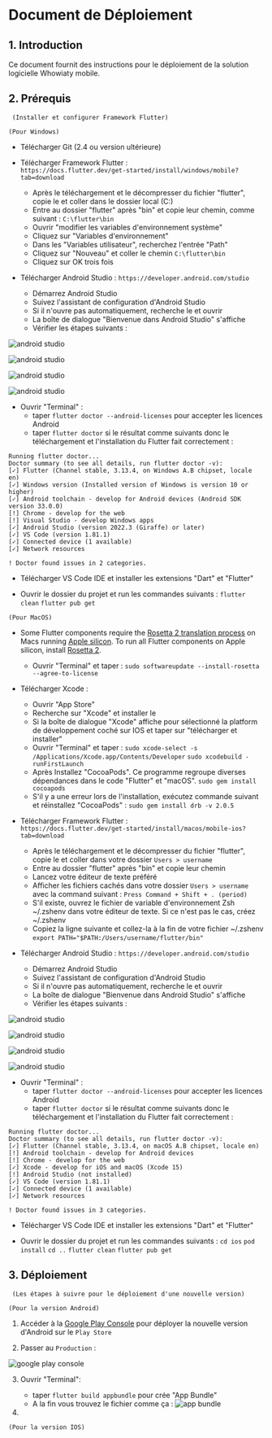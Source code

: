 # Document de Déploiement

## 1. Introduction <a name="introduction"></a>

Ce document fournit des instructions pour le déploiement de la solution logicielle Whowiaty mobile.

## 2. Prérequis <a name="prérequis"></a>
     (Installer et configurer Framework Flutter)

```plaintext
(Pour Windows)
```
- Télécharger Git (2.4 ou version ultérieure)

- Télécharger Framework Flutter :  
`https://docs.flutter.dev/get-started/install/windows/mobile?tab=download`
	 - Après le téléchargement et le décompresser du fichier "flutter", copie le et coller dans le dossier local (C:)
	 - Entre au dossier "flutter" après "bin" et copie leur chemin, comme suivant :
	`C:\flutter\bin`
	 - Ouvrir "modifier les variables d'environnement système"
	 - Cliquez sur "Variables d'environnement"
	 - Dans les "Variables utilisateur", recherchez l'entrée "Path"
	 - Cliquez sur "Nouveau" et coller le chemin `C:\flutter\bin` 
	 - Cliquez sur OK trois fois
	
- Télécharger Android Studio :
`https://developer.android.com/studio`
     - Démarrez Android Studio
     - Suivez l'assistant de configuration d'Android Studio
     - Si il n'ouvre pas automatiquement, recherche le et ouvrir
     - La boîte de dialogue "Bienvenue dans Android Studio" s'affiche
     - Vérifier les étapes suivants : 

![android studio](assets/screenshots/android_studio_1.png)

![android studio](assets/screenshots/android_studio_2.png)

![android studio](assets/screenshots/android_studio_3.png)

![android studio](assets/screenshots/android_studio_4.png)
    
 - Ouvrir "Terminal" :
	 - taper `flutter doctor --android-licenses` pour accepter les licences Android
	 - taper `flutter doctor` si le résultat comme suivants donc le téléchargement et l'installation du Flutter fait correctement : 
```
Running flutter doctor...
Doctor summary (to see all details, run flutter doctor -v):
[✓] Flutter (Channel stable, 3.13.4, on Windows A.B chipset, locale en)
[✓] Windows version (Installed version of Windows is version 10 or higher)
[✓] Android toolchain - develop for Android devices (Android SDK version 33.0.0)
[!] Chrome - develop for the web
[!] Visual Studio - develop Windows apps
[✓] Android Studio (version 2022.3 (Giraffe) or later)
[✓] VS Code (version 1.81.1)
[✓] Connected device (1 available)
[✓] Network resources

! Doctor found issues in 2 categories.
```

- Télécharger VS Code IDE et installer les extensions "Dart" et "Flutter"

- Ouvrir le dossier du projet et run les commandes suivants :
   `flutter clean`
   `flutter pub get`

 ```plaintext
 (Pour MacOS)
 ```
 - Some Flutter components require the [Rosetta 2 translation process](https://github.com/flutter/website/pull/7119#issuecomment-1124537969) on Macs running [Apple silicon](https://support.apple.com/en-us/HT211814). To run all Flutter components on Apple silicon, install [Rosetta 2](https://support.apple.com/en-us/HT211861).
	 -  Ouvrir "Terminal" et taper : 
	 `sudo softwareupdate --install-rosetta --agree-to-license`
- Télécharger Xcode :
	 - Ouvrir "App Store" 
	 - Recherche sur "Xcode" et installer le 
	 - Si la boîte de dialogue "Xcode" affiche pour sélectionné la platform de développement coché sur IOS et taper sur "télécharger et installer"
	 - Ouvrir "Terminal" et taper :
	 `sudo xcode-select -s /Applications/Xcode.app/Contents/Developer`
	 `sudo xcodebuild -runFirstLaunch`
	 - Après Installez "CocoaPods". Ce programme regroupe diverses dépendances dans le code "Flutter" et "macOS".
	 `sudo gem install cocoapods`
	 - S'il y a une erreur lors de l'installation, exécutez commande suivant et réinstallez  "CocoaPods" :
	 `sudo gem install drb -v 2.0.5`
	 
- Télécharger Framework Flutter :  
`https://docs.flutter.dev/get-started/install/macos/mobile-ios?tab=download`
	- Après le téléchargement et le décompresser du fichier "flutter", copie le et coller dans votre dossier `Users > username`
	- Entre au dossier "flutter" après "bin" et copie leur chemin
	- Lancez votre éditeur de texte préféré
	- Afficher les fichiers cachés dans votre dossier `Users > username` avec la command suivant :  `Press Command + Shift + . (period)`
	- S'il existe, ouvrez le fichier de variable d'environnement Zsh ~/.zshenv dans votre éditeur de texte. Si ce n'est pas le cas, créez ~/.zshenv
	- Copiez la ligne suivante et collez-la à la fin de votre fichier ~/.zshenv
	`export PATH="$PATH:/Users/username/flutter/bin"`

	
- Télécharger Android Studio :
`https://developer.android.com/studio`
     - Démarrez Android Studio
     - Suivez l'assistant de configuration d'Android Studio
     - Si il n'ouvre pas automatiquement, recherche le et ouvrir
     - La boîte de dialogue "Bienvenue dans Android Studio" s'affiche
     - Vérifier les étapes suivants : 

![android studio](assets/screenshots/android_studio_1.png)

![android studio](assets/screenshots/android_studio_2.png)

![android studio](assets/screenshots/android_studio_3.png)

![android studio](assets/screenshots/android_studio_4.png)   
 
 - Ouvrir "Terminal" :
	 - taper `flutter doctor --android-licenses` pour accepter les licences Android
	 - taper `flutter doctor` si le résultat comme suivants donc le téléchargement et l'installation du Flutter fait correctement : 
```
Running flutter doctor...
Doctor summary (to see all details, run flutter doctor -v):
[✓] Flutter (Channel stable, 3.13.4, on macOS A.B chipset, locale en)
[!] Android toolchain - develop for Android devices
[!] Chrome - develop for the web
[✓] Xcode - develop for iOS and macOS (Xcode 15)
[!] Android Studio (not installed)
[✓] VS Code (version 1.81.1)
[✓] Connected device (1 available)
[✓] Network resources

! Doctor found issues in 3 categories.
```
- Télécharger VS Code IDE et installer les extensions "Dart" et "Flutter"

- Ouvrir le dossier du projet et run les commandes suivants :
   `cd ios`
   `pod install`
   `cd ..`
   `flutter clean`
   `flutter pub get`


## 3. Déploiement  <a name="déploiement"></a>
     (Les étapes à suivre pour le déploiement d'une nouvelle version)

```plaintext
(Pour la version Android)
```

1.  Accéder à la [Google Play Console](https://play.google.com/console/u/0/developers/4835810507970136412/app/4975136487171041964/app-dashboard?timespan=thirtyDays) pour déployer la nouvelle version d'Android sur le `Play Store` 

2. Passer au `Production` : 

![google play console](assets/screenshots/deploie_android_1.png)

3. Ouvrir "Terminal":
	 - taper `flutter build appbundle` pour crée "App Bundle"
     - A la fin vous trouvez le fichier comme ça :
![app bundle](assets/screenshots/deploie_android_2.png)

4. 

```plaintext
(Pour la version IOS)